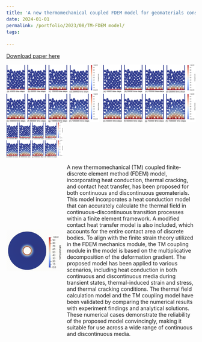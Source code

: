 ```yaml
---
title: 'A new thermomechanical coupled FDEM model for geomaterials considering continuum-discontinuum transitions'
date: 2024-01-01
permalink: /portfolio/2023/08/TM-FDEM model/
tags:

---
```

[Download paper here](https://doi.org/10.1016/j.jrmge.2023.12.005)
<div style="display: flex; justify-content: space-between;">
    <img src="/images/Fig. 6. Heating up simulation of granular particles.jpg" alt="Image 1" style="width: 49%;" />
    <img src="/images/Fig. 6. Heating up simulation of granular particles.jpg" alt="Image 2" style="width: 49%;" />
</div>

<img src="/images/Fig. 6. Heating up simulation of granular particles.jpg" width="30%" height="auto">

<div style="display: flex; align-items: center;">
    <img src="/images/TM-FDEM空心圆柱开裂.gif" alt="描述文字" width="30%"  style="margin-right: 10px;">
    <p>
        A new thermomechanical (TM) coupled finite-discrete element method (FDEM) model, incorporating heat conduction, thermal cracking, and contact heat transfer, has been proposed for both continuous and discontinuous geomaterials. This model incorporates a heat conduction model that can accurately calculate the thermal field in continuous–discontinuous transition processes within a finite element framework. A modified contact heat transfer model is also included, which accounts for the entire contact area of discrete bodies. To align with the finite strain theory utilized in the FDEM mechanics module, the TM coupling module in the model is based on the multiplicative decomposition of the deformation gradient. The proposed model has been applied to various scenarios, including heat conduction in both continuous and discontinuous media during transient states, thermal-induced strain and stress, and thermal cracking conditions. The thermal field calculation model and the TM coupling model have been validated by comparing the numerical results with experiment findings and analytical solutions. These numerical cases demonstrate the reliability of the proposed model convincingly, making it suitable for use across a wide range of continuous and discontinuous media. 
    </p>
</div>

